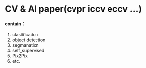 # CV & AI paper(cvpr iccv eccv ...)

#### contain：

1. clasiification
2. object detection
3. segmanation
4. self_supervised
5. Pix2Pix
6. etc.

